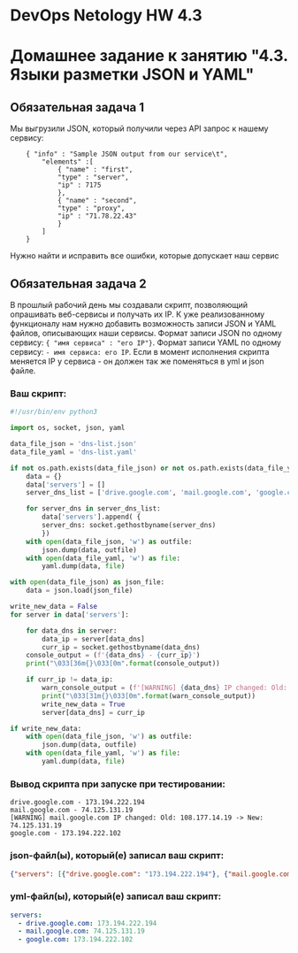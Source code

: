 # DevOps Netology HW 4.3

# Домашнее задание к занятию "4.3. Языки разметки JSON и YAML"


## Обязательная задача 1
Мы выгрузили JSON, который получили через API запрос к нашему сервису:
```
    { "info" : "Sample JSON output from our service\t",
        "elements" :[
            { "name" : "first",
            "type" : "server",
            "ip" : 7175 
            },
            { "name" : "second",
            "type" : "proxy",
            "ip" : "71.78.22.43"
            }
        ]
    }
```
Нужно найти и исправить все ошибки, которые допускает наш сервис

## Обязательная задача 2
В прошлый рабочий день мы создавали скрипт, позволяющий опрашивать веб-сервисы и получать их IP. К уже реализованному функционалу нам нужно добавить возможность записи JSON и YAML файлов, описывающих наши сервисы. Формат записи JSON по одному сервису: `{ "имя сервиса" : "его IP"}`. Формат записи YAML по одному сервису: `- имя сервиса: его IP`. Если в момент исполнения скрипта меняется IP у сервиса - он должен так же поменяться в yml и json файле.

### Ваш скрипт:
```python
#!/usr/bin/env python3

import os, socket, json, yaml

data_file_json = 'dns-list.json'
data_file_yaml = 'dns-list.yaml'

if not os.path.exists(data_file_json) or not os.path.exists(data_file_yaml):
    data = {}
    data['servers'] = []
    server_dns_list = ['drive.google.com', 'mail.google.com', 'google.com']

    for server_dns in server_dns_list:
        data['servers'].append( {
        server_dns: socket.gethostbyname(server_dns)
        })
    with open(data_file_json, 'w') as outfile:
        json.dump(data, outfile)
    with open(data_file_yaml, 'w') as file:
        yaml.dump(data, file)

with open(data_file_json) as json_file:
    data = json.load(json_file)

write_new_data = False
for server in data['servers']:

    for data_dns in server:
        data_ip = server[data_dns]
        curr_ip = socket.gethostbyname(data_dns)
    console_output = (f'{data_dns} - {curr_ip}') 
    print("\033[36m{}\033[0m".format(console_output))

    if curr_ip != data_ip:
        warn_console_output = (f'[WARNING] {data_dns} IP changed: Old: {data_ip} -> New: {curr_ip}')
        print("\033[31m{}\033[0m".format(warn_console_output))
        write_new_data = True
        server[data_dns] = curr_ip

if write_new_data:
    with open(data_file_json, 'w') as outfile:
        json.dump(data, outfile)
    with open(data_file_yaml, 'w') as file:
        yaml.dump(data, file)
```

### Вывод скрипта при запуске при тестировании:
```
drive.google.com - 173.194.222.194
mail.google.com - 74.125.131.19
[WARNING] mail.google.com IP changed: Old: 108.177.14.19 -> New: 74.125.131.19
google.com - 173.194.222.102
```

### json-файл(ы), который(е) записал ваш скрипт:
```json
{"servers": [{"drive.google.com": "173.194.222.194"}, {"mail.google.com": "74.125.131.19"}, {"google.com": "173.194.222.102"}]}
```

### yml-файл(ы), который(е) записал ваш скрипт:
```yaml
servers:
  - drive.google.com: 173.194.222.194
  - mail.google.com: 74.125.131.19
  - google.com: 173.194.222.102
```
